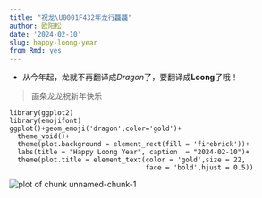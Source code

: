 ```yaml
---
title: "祝龙\U0001F432年龙行龘龘"
author: 欧阳松
date: '2024-02-10'
slug: happy-loong-year
from_Rmd: yes
---
```


- 从今年起，龙就不再翻译成*Dragon*了，要翻译成**Loong**了哦！

> 画条龙龙祝新年快乐

```
library(ggplot2)
library(emojifont)
ggplot()+geom_emoji('dragon',color='gold')+
  theme_void()+
  theme(plot.background = element_rect(fill = 'firebrick'))+
  labs(title = "Happy Loong Year", caption  = "2024-02-10")+
  theme(plot.title = element_text(color = 'gold',size = 22,
                                  face = 'bold',hjust = 0.5))
```


![plot of chunk unnamed-chunk-1](/figures/post/2024-02-10-happy-loong-year/happy-loong-year./unnamed-chunk-1-1.png)

